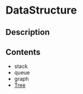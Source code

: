 # DataStructure

## Description

## Contents
- stack
- queue
- graph
- [Tree](https://github.com/JoongChangYang/Algorithm/DataStructure/Tree)



